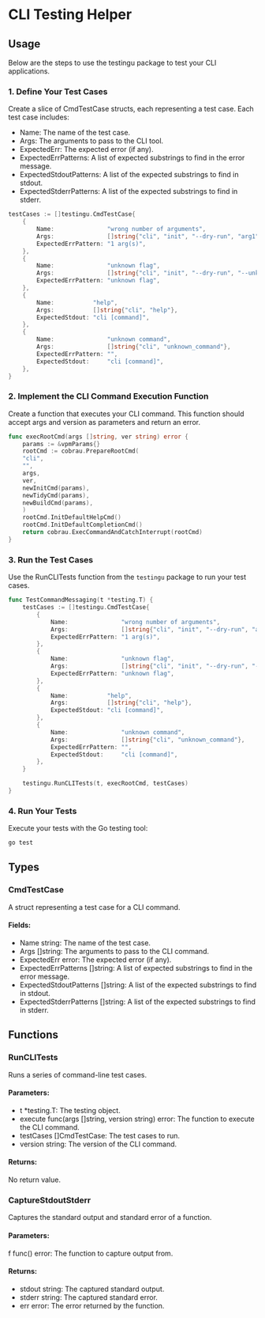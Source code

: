 # CLI Testing Helper

## Usage

Below are the steps to use the testingu package to test your CLI applications.

### 1. Define Your Test Cases
Create a slice of CmdTestCase structs, each representing a test case. Each test case includes:
- Name: The name of the test case.
- Args: The arguments to pass to the CLI tool.
- ExpectedErr: The expected error (if any).
- ExpectedErrPatterns: A list of expected substrings to find in the error message.
- ExpectedStdoutPatterns: A list of the expected substrings to find in stdout.
- ExpectedStderrPatterns: A list of the expected substrings to find in stderr.

```go
testCases := []testingu.CmdTestCase{
    {
        Name:               "wrong number of arguments",
        Args:               []string{"cli", "init", "--dry-run", "arg1", "arg2", "arg3"},
        ExpectedErrPattern: "1 arg(s)",
    },
    {
        Name:               "unknown flag",
        Args:               []string{"cli", "init", "--dry-run", "--unknown_flag", "arg1"},
        ExpectedErrPattern: "unknown flag",
    },
    {
        Name:           "help",
        Args:           []string{"cli", "help"},
        ExpectedStdout: "cli [command]",
    },
    {
        Name:               "unknown command",
        Args:               []string{"cli", "unknown_command"},
        ExpectedErrPattern: "",
        ExpectedStdout:     "cli [command]",
    },
}
```

### 2. Implement the CLI Command Execution Function
Create a function that executes your CLI command. This function should accept args and version as parameters and return an error.

```go
func execRootCmd(args []string, ver string) error {
    params := &vpmParams{}
    rootCmd := cobrau.PrepareRootCmd(
    "cli",
    "",
    args,
    ver,
    newInitCmd(params),
    newTidyCmd(params),
    newBuildCmd(params),
    )
    rootCmd.InitDefaultHelpCmd()
    rootCmd.InitDefaultCompletionCmd()
    return cobrau.ExecCommandAndCatchInterrupt(rootCmd)
}
```
### 3. Run the Test Cases
Use the RunCLITests function from the `testingu` package to run your test cases.

```go
func TestCommandMessaging(t *testing.T) {
	testCases := []testingu.CmdTestCase{
		{
			Name:               "wrong number of arguments",
			Args:               []string{"cli", "init", "--dry-run", "arg1", "arg2", "arg3"},
			ExpectedErrPattern: "1 arg(s)",
		},
		{
			Name:               "unknown flag",
			Args:               []string{"cli", "init", "--dry-run", "--unknown_flag", "arg1"},
			ExpectedErrPattern: "unknown flag",
		},
		{
			Name:           "help",
			Args:           []string{"cli", "help"},
			ExpectedStdout: "cli [command]",
		},
		{
			Name:               "unknown command",
			Args:               []string{"cli", "unknown_command"},
			ExpectedErrPattern: "",
			ExpectedStdout:     "cli [command]",
		},
	}

	testingu.RunCLITests(t, execRootCmd, testCases)
}
```

### 4. Run Your Tests
Execute your tests with the Go testing tool:

```sh
go test
```

## Types

### CmdTestCase
A struct representing a test case for a CLI command.

#### Fields:
- Name string: The name of the test case.
- Args []string: The arguments to pass to the CLI command.
- ExpectedErr error: The expected error (if any).
- ExpectedErrPatterns []string: A list of expected substrings to find in the error message.
- ExpectedStdoutPatterns []string: A list of the expected substrings to find in stdout.
- ExpectedStderrPatterns []string: A list of the expected substrings to find in stderr.

## Functions

### RunCLITests
Runs a series of command-line test cases.

#### Parameters:
- t *testing.T: The testing object.
- execute func(args []string, version string) error: The function to execute the CLI command.
- testCases []CmdTestCase: The test cases to run.
- version string: The version of the CLI command.

#### Returns:
No return value.

### CaptureStdoutStderr
Captures the standard output and standard error of a function.

#### Parameters:
f func() error: The function to capture output from.

#### Returns:
- stdout string: The captured standard output.
- stderr string: The captured standard error.
- err error: The error returned by the function.
